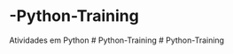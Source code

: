 # -Python-Training
Atividades em Python
#   P y t h o n - T r a i n i n g  
 #   P y t h o n - T r a i n i n g  
 